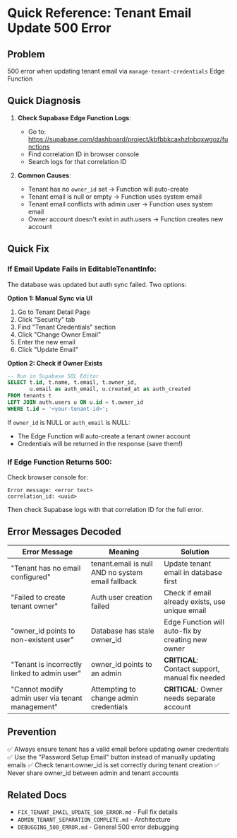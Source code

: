 # Quick Reference: Tenant Email Update 500 Error

## Problem
500 error when updating tenant email via `manage-tenant-credentials` Edge Function

## Quick Diagnosis

1. **Check Supabase Edge Function Logs**:
   - Go to: https://supabase.com/dashboard/project/kbfbbkcaxhzlnbqxwgoz/functions
   - Find correlation ID in browser console
   - Search logs for that correlation ID

2. **Common Causes**:
   - Tenant has no `owner_id` set → Function will auto-create
   - Tenant email is null or empty → Function uses system email
   - Tenant email conflicts with admin user → Function uses system email
   - Owner account doesn't exist in auth.users → Function creates new account

## Quick Fix

### If Email Update Fails in EditableTenantInfo:

The database was updated but auth sync failed. Two options:

**Option 1: Manual Sync via UI**
1. Go to Tenant Detail Page
2. Click "Security" tab
3. Find "Tenant Credentials" section
4. Click "Change Owner Email"
5. Enter the new email
6. Click "Update Email"

**Option 2: Check if Owner Exists**
```sql
-- Run in Supabase SQL Editor
SELECT t.id, t.name, t.email, t.owner_id,
       u.email as auth_email, u.created_at as auth_created
FROM tenants t
LEFT JOIN auth.users u ON u.id = t.owner_id
WHERE t.id = '<your-tenant-id>';
```

If `owner_id` is NULL or `auth_email` is NULL:
- The Edge Function will auto-create a tenant owner account
- Credentials will be returned in the response (save them!)

### If Edge Function Returns 500:

Check browser console for:
```
Error message: <error text>
correlation_id: <uuid>
```

Then check Supabase logs with that correlation ID for the full error.

## Error Messages Decoded

| Error Message | Meaning | Solution |
|---------------|---------|----------|
| "Tenant has no email configured" | tenant.email is null AND no system email fallback | Update tenant email in database first |
| "Failed to create tenant owner" | Auth user creation failed | Check if email already exists, use unique email |
| "owner_id points to non-existent user" | Database has stale owner_id | Edge Function will auto-fix by creating new owner |
| "Tenant is incorrectly linked to admin user" | owner_id points to an admin | **CRITICAL**: Contact support, manual fix needed |
| "Cannot modify admin user via tenant management" | Attempting to change admin credentials | **CRITICAL**: Owner needs separate account |

## Prevention

✅ Always ensure tenant has a valid email before updating owner credentials
✅ Use the "Password Setup Email" button instead of manually updating emails
✅ Check tenant.owner_id is set correctly during tenant creation
✅ Never share owner_id between admin and tenant accounts

## Related Docs
- `FIX_TENANT_EMAIL_UPDATE_500_ERROR.md` - Full fix details
- `ADMIN_TENANT_SEPARATION_COMPLETE.md` - Architecture
- `DEBUGGING_500_ERROR.md` - General 500 error debugging
